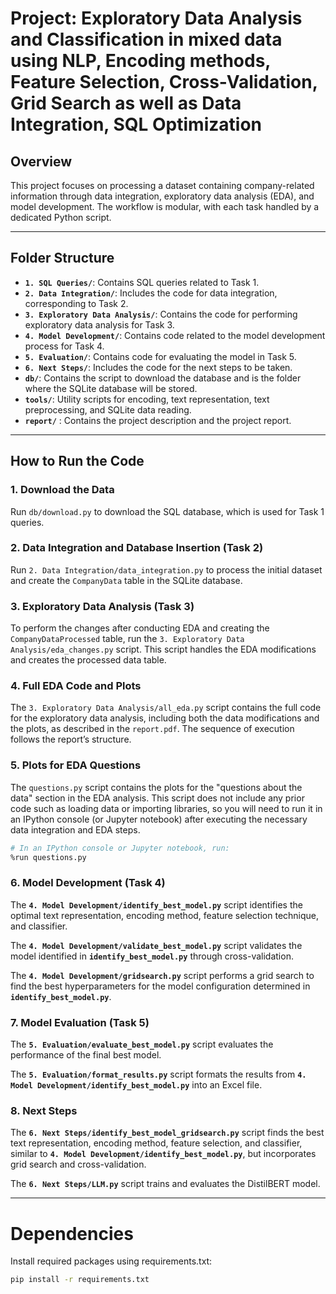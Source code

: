 # Project: Exploratory Data Analysis and Classification in mixed data using NLP, Encoding methods, Feature Selection, Cross-Validation, Grid Search as well as Data Integration,  SQL Optimization

## Overview

This project focuses on processing a dataset containing company-related information through data integration, exploratory data analysis (EDA), and model development. The workflow is modular, with each task handled by a dedicated Python script.

---

## Folder Structure

- **`1. SQL Queries/`**: Contains SQL queries related to Task 1.
- **`2. Data Integration/`**: Includes the code for data integration, corresponding to Task 2.
- **`3. Exploratory Data Analysis/`**: Contains the code for performing exploratory data analysis for Task 3.
- **`4. Model Development/`**: Contains code related to the model development process for Task 4.
- **`5. Evaluation/`**: Contains code for evaluating the model in Task 5.
- **`6. Next Steps/`**: Includes the code for the next steps to be taken.
- **`db/`**: Contains the script to download the database and is the folder where the SQLite database will be stored.
- **`tools/`**: Utility scripts for encoding, text representation, text preprocessing, and SQLite data reading.
- **`report/`** : Contains the project description and the project report.

---

## How to Run the Code

### 1. Download the Data

Run `db/download.py` to download the SQL database, which is used for Task 1 queries.

### 2. Data Integration and Database Insertion (Task 2)

Run `2. Data Integration/data_integration.py` to process the initial dataset and create the `CompanyData` table in the SQLite database.

### 3. Exploratory Data Analysis (Task 3)

To perform the changes after conducting EDA and creating the `CompanyDataProcessed` table, run the `3. Exploratory Data Analysis/eda_changes.py` script. This script handles the EDA modifications and creates the processed data table.

### 4. Full EDA Code and Plots

The `3. Exploratory Data Analysis/all_eda.py` script contains the full code for the exploratory data analysis, including both the data modifications and the plots, as described in the `report.pdf`. The sequence of execution follows the report’s structure.

### 5. Plots for EDA Questions

The `questions.py` script contains the plots for the "questions about the data" section in the EDA analysis. This script does not include any prior code such as loading data or importing libraries, so you will need to run it in an IPython console (or Jupyter notebook) after executing the necessary data integration and EDA steps.

```bash
# In an IPython console or Jupyter notebook, run:
%run questions.py
```

### 6. Model Development (Task 4)

The **`4. Model Development/identify_best_model.py`** script identifies the optimal text representation, encoding method, feature selection technique, and classifier.

The **`4. Model Development/validate_best_model.py`** script validates the model identified in **`identify_best_model.py`** through cross-validation.

The **`4. Model Development/gridsearch.py`** script performs a grid search to find the best hyperparameters for the model configuration determined in **`identify_best_model.py`**.

### 7. Model Evaluation (Task 5)

The **`5. Evaluation/evaluate_best_model.py`** script evaluates the performance of the final best model.

The **`5. Evaluation/format_results.py`** script formats the results from **`4. Model Development/identify_best_model.py`** into an Excel file.

### 8. Next Steps

The **`6. Next Steps/identify_best_model_gridsearch.py`** script finds the best text representation, encoding method, feature selection, and classifier, similar to **`4. Model Development/identify_best_model.py`**, but incorporates grid search and cross-validation.

The **`6. Next Steps/LLM.py`** script trains and evaluates the DistilBERT model.

---

# Dependencies

Install required packages using requirements.txt:
```bash
pip install -r requirements.txt
```
